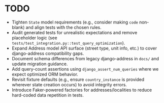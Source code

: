 # TODO

- Tighten `State` model requirements (e.g., consider making `code` non-blank) and align tests with the chosen rules.
- Audit generated tests for unrealistic expectations and remove placeholder logic (see `tests/test_integration.py::test_query_optimization`).
- Expand Address model API surface (street type, unit info, etc.) to cover django-address compatibility gaps.
- Document schema differences from legacy django-address in `docs/` and update migration guidance.
- Add query-count assertions using `django_assert_num_queries` where we expect optimized ORM behavior.
- Revisit fixture defaults (e.g., ensure `country_instance` is provided wherever state creation occurs) to avoid integrity errors.
- Introduce Faker-powered factories for addresses/localities to reduce hard-coded data repetition in tests.
